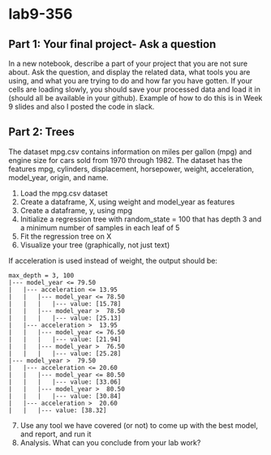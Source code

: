 # lab9-356
## Part 1: Your final project- Ask a question
In a new notebook, describe a part of your project that you are not sure about. Ask the question, and display the related data, what tools you are using, and what you are trying to do and how far you have gotten. If your cells are loading slowly, you should save your processed data and load it in (should all be available in your github). Example of how to do this is in Week 9 slides and also I posted the code in slack.
## Part 2: Trees
The dataset mpg.csv contains information on miles per gallon (mpg) and engine size for cars sold from 1970 through 1982. The dataset has the features mpg, cylinders, displacement, horsepower, weight, acceleration, model_year, origin, and name.

1. Load the mpg.csv dataset
2. Create a dataframe, X, using weight and model_year as features
3. Create a dataframe, y, using mpg
4. Initialize a regression tree with random_state = 100 that has depth 3 and a minimum number of samples in each leaf of 5
5. Fit the regression tree on X
6. Visualize your tree (graphically, not just text)

If acceleration is used instead of weight, the output should be:
```
max_depth = 3, 100
|--- model_year <= 79.50
|   |--- acceleration <= 13.95
|   |   |--- model_year <= 78.50
|   |   |   |--- value: [15.78]
|   |   |--- model_year >  78.50
|   |   |   |--- value: [25.13]
|   |--- acceleration >  13.95
|   |   |--- model_year <= 76.50
|   |   |   |--- value: [21.94]
|   |   |--- model_year >  76.50
|   |   |   |--- value: [25.28]
|--- model_year >  79.50
|   |--- acceleration <= 20.60
|   |   |--- model_year <= 80.50
|   |   |   |--- value: [33.06]
|   |   |--- model_year >  80.50
|   |   |   |--- value: [30.84]
|   |--- acceleration >  20.60
|   |   |--- value: [38.32]
```
7. Use any tool we have covered (or not) to come up with the best model, and report, and run it
8. Analysis. What can you conclude from your lab work?
